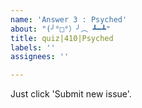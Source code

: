 ```yaml
---
name: 'Answer 3 : Psyched'
about: "(╯°□°）╯︵ ┻━┻"
title: quiz|410|Psyched
labels: ''
assignees: ''

---
```


Just click 'Submit new issue'.
